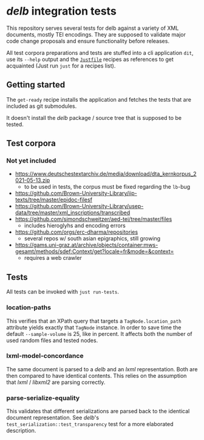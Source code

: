 # *delb* integration tests

This repository serves several tests for delb against a variety of XML
documents, mostly TEI encodings. They are supposed to validate major code
change proposals and ensure functionality before releases.

All test corpora preparations and tests are stuffed into a cli application
`dit`, use its `--help` output and the [`Justfile`](https://just.systems)
recipes as references to get acquainted (Just run `just` for a recipes list).

## Getting started

The `get-ready` recipe installs the application and fetches the tests that are
included as git submodules.

It doesn't install the *delb* package / source tree that is supposed to be
tested.


## Test corpora

### Not yet included

- https://www.deutschestextarchiv.de/media/download/dta_kernkorpus_2021-05-13.zip
  - to be used in tests, the corpus must be fixed regarding the `lb`-bug
- https://github.com/Brown-University-Library/iip-texts/tree/master/epidoc-filesf
- https://github.com/Brown-University-Library/usep-data/tree/master/xml_inscriptions/transcribed
- https://github.com/simondschweitzer/aed-tei/tree/master/files
  - includes hieroglyhs and encoding errors
- https://github.com/orgs/erc-dharma/repositories
  - several repos w/ south asian epigraphics, still growing
- https://gams.uni-graz.at/archive/objects/container:mws-gesamt/methods/sdef:Context/get?locale=fr&mode=&context=
  - requires a web crawler


## Tests

All tests can be invoked with `just run-tests`.

### location-paths

This verifies that an XPath query that targets a `TagNode.location_path`
attribute yields exactly that `TagNode` instance.
In order to save time the default `--sample-volume` is 25, like in percent.
It affects both the number of used random files and tested nodes.

### lxml-model-concordance

The same document is parsed to a *delb* and an *lxml* representation. Both are
then compared to have identical contents.
This relies on the assumption that *lxml* / *libxml2* are parsing correctly.

### parse-serialize-equality

This validates that different serializations are parsed back to the identical
document representation.
See *delb*'s `test_serialization::test_transparency` test for a more elaborated
description.
